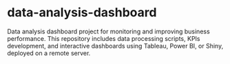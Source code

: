 # data-analysis-dashboard
Data analysis dashboard project for monitoring and improving business performance. This repository includes data processing scripts, KPIs development, and interactive dashboards using Tableau, Power BI, or Shiny, deployed on a remote server.
